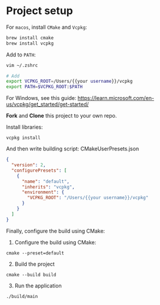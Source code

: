# Project setup
For `macos`, install `CMake` and `Vcpkg`:
```bash
brew install cmake
brew install vcpkg
```
Add to `PATH`:
```bash
vim ~/.zshrc

# Add
export VCPKG_ROOT=/Users/{{your username}}/vcpkg
export PATH=$VCPKG_ROOT:$PATH
```

For Windows, see this guide: https://learn.microsoft.com/en-us/vcpkg/get_started/get-started/

**Fork** and **Clone** this project to your own repo.

Install libraries:
```
vcpkg install
```

And then write building script:
CMakeUserPresets.json
```json
{
  "version": 2,
  "configurePresets": [
    {
      "name": "default",
      "inherits": "vcpkg",
      "environment": {
        "VCPKG_ROOT": "/Users/{{your username}}/vcpkg"
      }
    }
  ]
}
```

Finally, configure the build using CMake:
1.  Configure the build using CMake:
```
cmake --preset=default
```
2. Build the project
```
cmake --build build
```
3. Run the application
```
./build/main
```